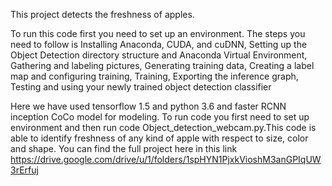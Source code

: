 
This project detects the freshness of apples. 

To run this code first you need to set up an environment. The steps you need to follow is 
Installing Anaconda, CUDA, and cuDNN,
Setting up the Object Detection directory structure and Anaconda Virtual Environment,
Gathering and labeling pictures,
Generating training data,
Creating a label map and configuring training,
Training,
Exporting the inference graph,
Testing and using your newly trained object detection classifier

Here we have used tensorflow 1.5 and python 3.6 and faster RCNN inception CoCo model for modeling. To run code you first need to set up environment and then run code  Object_detection_webcam.py.This code is able to identify freshness of any kind of apple with respect to size, color and shape. You can find the full project here in this link https://drive.google.com/drive/u/1/folders/1spHYN1PjxkVioshM3anGPIqUW3rErfuj
